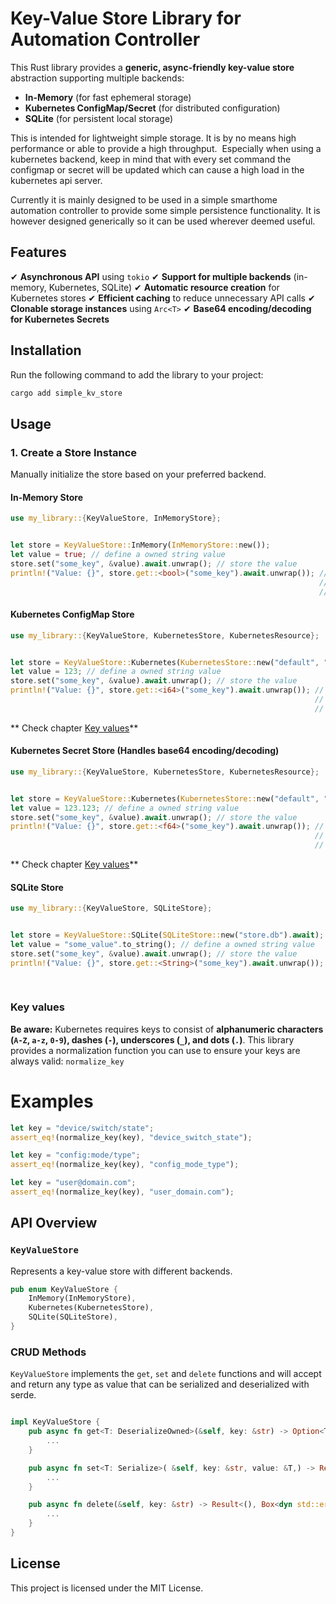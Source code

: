 # Key-Value Store Library for Automation Controller

This Rust library provides a **generic, async-friendly key-value store** abstraction supporting multiple backends:

- **In-Memory** (for fast ephemeral storage)
- **Kubernetes ConfigMap/Secret** (for distributed configuration)
- **SQLite** (for persistent local storage)

This is intended for lightweight simple storage. It is by no means high performance or able to provide a high throughput.  Especially when using a kubernetes backend, keep in mind that with every set command the configmap or secret will be updated which can cause a high load in the kubernetes api server.

Currently it is mainly designed to be used in a simple smarthome automation controller to provide some simple persistence functionality. It is however designed generically so it can be used wherever deemed useful.&#x20;

## Features

✔ **Asynchronous API** using `tokio`
✔ **Support for multiple backends** (in-memory, Kubernetes, SQLite)
✔ **Automatic resource creation** for Kubernetes stores
✔ **Efficient caching** to reduce unnecessary API calls
✔ **Clonable storage instances** using `Arc<T>`
✔ **Base64 encoding/decoding for Kubernetes Secrets**

## Installation

Run the following command to add the library to your project:

```sh
cargo add simple_kv_store
```

## Usage

### 1. Create a Store Instance

Manually initialize the store based on your preferred backend.

#### **In-Memory Store**

```rust
use my_library::{KeyValueStore, InMemoryStore};


let store = KeyValueStore::InMemory(InMemoryStore::new());
let value = true; // define a owned string value
store.set("some_key", &value).await.unwrap(); // store the value
println!("Value: {}", store.get::<bool>("some_key").await.unwrap()); // retrieve the value -- type annotations are
                                                                     // needed in this case as no type can be deferred
                                                                     // from the println! usage
```

#### **Kubernetes ConfigMap Store**

```rust
use my_library::{KeyValueStore, KubernetesStore, KubernetesResource};


let store = KeyValueStore::Kubernetes(KubernetesStore::new("default", "config", KubernetesResource::ConfigMap).await.unwrap());
let value = 123; // define a owned string value
store.set("some_key", &value).await.unwrap(); // store the value
println!("Value: {}", store.get::<i64>("some_key").await.unwrap()); // retrieve the value -- type annotations are
                                                                    // needed in this case as no type can be deferred
                                                                    // from the println! usage
```

** Check chapter [Key values](#key-values)**

#### **Kubernetes Secret Store** (Handles base64 encoding/decoding)

```rust
use my_library::{KeyValueStore, KubernetesStore, KubernetesResource};


let store = KeyValueStore::Kubernetes(KubernetesStore::new("default", "my-secret", KubernetesResource::Secret).await.unwrap());
let value = 123.123; // define a owned string value
store.set("some_key", &value).await.unwrap(); // store the value
println!("Value: {}", store.get::<f64>("some_key").await.unwrap()); // retrieve the value -- type annotations are
                                                                    // needed in this case as no type can be deferred
                                                                    // from the println! usage
```

** Check chapter [Key values](#key-values)**

#### **SQLite Store**

```rust
use my_library::{KeyValueStore, SQLiteStore};


let store = KeyValueStore::SQLite(SQLiteStore::new("store.db").await); // create a sqlite backed store
let value = "some_value".to_string(); // define a owned string value
store.set("some_key", &value).await.unwrap(); // store the value
println!("Value: {}", store.get::<String>("some_key").await.unwrap()); // retrieve the value -- type annotations are
                                                                       // needed in this case as no type can be deferred
                                                                       // from the println! usage
```

### Key values

**Be aware:** Kubernetes requires keys to consist of **alphanumeric characters (`A-Z`, `a-z`, `0-9`), dashes (`-`), underscores (`_`), and dots (`.`)**.
This library provides a normalization function you can use to ensure your keys are always valid: `normalize_key`

# Examples

```rust
let key = "device/switch/state";
assert_eq!(normalize_key(key), "device_switch_state");

let key = "config:mode/type";
assert_eq!(normalize_key(key), "config_mode_type");

let key = "user@domain.com";
assert_eq!(normalize_key(key), "user_domain.com");
```

## API Overview

### **`KeyValueStore`**

Represents a key-value store with different backends.

```rust
pub enum KeyValueStore {
    InMemory(InMemoryStore),
    Kubernetes(KubernetesStore),
    SQLite(SQLiteStore),
}
```

### **CRUD Methods**

`KeyValueStore` implements the `get`, `set` and `delete` functions and will accept and return any type as value that can be serialized and deserialized with serde.

```rust

impl KeyValueStore {
    pub async fn get<T: DeserializeOwned>(&self, key: &str) -> Option<T> {
        ...
    }

    pub async fn set<T: Serialize>( &self, key: &str, value: &T,) -> Result<(), Box<dyn std::error::Error>> {
        ...
    }

    pub async fn delete(&self, key: &str) -> Result<(), Box<dyn std::error::Error>> {
        ...
    }
}

```

##

## License

This project is licensed under the MIT License.
